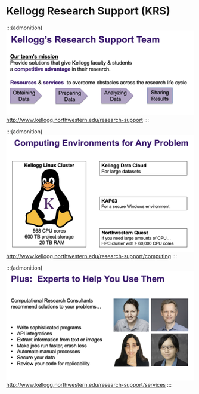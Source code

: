 # Kellogg Research Support (KRS)

:::{admonition}
![image](./images/krs-1.png)
http://www.kellogg.northwestern.edu/research-support
:::


:::{admonition}
![image](./images/krs-2.png)
http://www.kellogg.northwestern.edu/research-support/computing
:::


:::{admonition}
![image](./images/krs-3.png)
http://www.kellogg.northwestern.edu/research-support/services
:::



